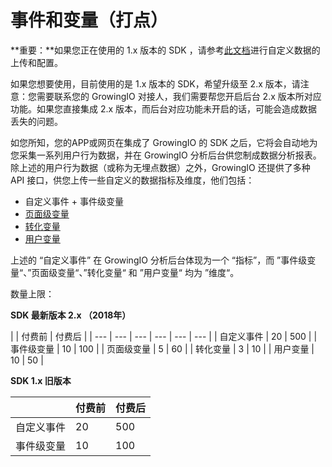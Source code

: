 # 事件和变量（打点）

**重要：**如果您正在使用的 1.x 版本的 SDK ，请参考[此文档](https://docs.growingio.com/SDK/zidingyi_config_1.x/%E8%87%AA%E5%AE%9A%E4%B9%89%E6%95%B0%E6%8D%AE%E7%9A%84%E4%B8%8A%E4%BC%A0%E4%B8%8E%E9%85%8D%E7%BD%AE1.x.html)进行自定义数据的上传和配置。

如果您想要使用，目前使用的是 1.x 版本的 SDK，希望升级至 2.x 版本，请注意：您需要联系您的 GrowingIO 对接人，我们需要帮您开启后台 2.x 版本所对应功能。如果您直接集成 2.x 版本，而后台对应功能未开启的话，可能会造成数据丢失的问题。

如您所知，您的APP或网页在集成了 GrowingIO 的 SDK 之后，它将会自动地为您采集一系列用户行为数据，并在 GrowingIO 分析后台供您制成数据分析报表。除上述的用户行为数据（或称为无埋点数据）之外，GrowingIO 还提供了多种 API 接口，供您上传一些自定义的数据指标及维度，他们包括：

* 自定义事件 + 事件级变量
* [页面级变量](https://docs.growingio.com/implementation/event-variable/custom-event/custom-variables-introduction/page-level-variable.html)
* [转化变量](https://docs.growingio.com/implementation/event-variable/custom-event/custom-variables-introduction/conversion-variable.html)
* [用户变量](https://docs.growingio.com/implementation/event-variable/custom-event/custom-variables-introduction/user-variable.html)

上述的 “自定义事件” 在 GrowingIO 分析后台体现为一个 “指标”，而 ”事件级变量“、”页面级变量“、”转化变量“ 和 ”用户变量“ 均为 ”维度“。

数量上限：

**SDK 最新版本 2.x （2018年）**

|  | 付费前 | 付费后 |
| --- | --- | --- | --- | --- | --- |
| 自定义事件 | 20 | 500 |
| 事件级变量 | 10 | 100 |
| 页面级变量 | 5 | 60 |
| 转化变量 | 3 | 10 |
| 用户变量 | 10 | 50 |

**SDK 1.x 旧版本**

|  | 付费前 | 付费后 |
| --- | --- | --- |
| 自定义事件 | 20 | 500 |
| 事件级变量 | 10 | 100 |

### 

